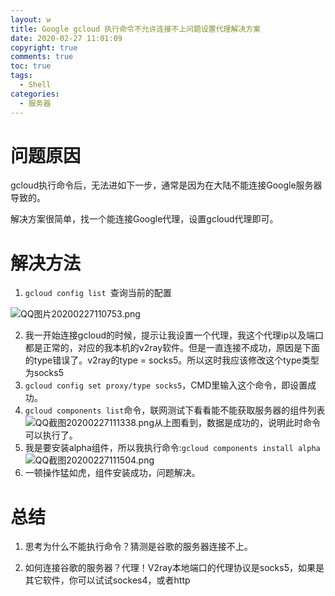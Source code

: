 ```yaml
---
layout: w
title: Google gcloud 执行命令不允许连接不上问题设置代理解决方案
date: 2020-02-27 11:01:09
copyright: true
comments: true
toc: true
tags:
  - Shell
categories:
  - 服务器
---
```


# 问题原因

gcloud执行命令后，无法进如下一步，通常是因为在大陆不能连接Google服务器导致的。

解决方案很简单，找一个能连接Google代理，设置gcloud代理即可。

# 解决方法

1. `gcloud config list `查询当前的配置

![QQ图片20200227110753.png](E:\Sources\hexo\source\img\QQ图片20200227110753.png)

2. 我一开始连接gcloud的时候，提示让我设置一个代理，我这个代理ip以及端口都是正常的，对应的我本机的v2ray软件。但是一直连接不成功，原因是下面的type错误了。v2ray的type = socks5。所以这时我应该修改这个type类型为socks5
3. `gcloud config set proxy/type socks5`，CMD里输入这个命令，即设置成功。
4. `gcloud components list`命令，联网测试下看看能不能获取服务器的组件列表![QQ截图20200227111338.png](E:\Sources\hexo\source\img\QQ截图20200227111338.png)从上图看到，数据是成功的，说明此时命令可以执行了。
5. 我是要安装alpha组件，所以我执行命令:`gcloud components install alpha` ![QQ截图20200227111504.png](E:\Sources\hexo\source\img\QQ截图20200227111504.png)
6. 一顿操作猛如虎，组件安装成功，问题解决。

# 总结

1. 思考为什么不能执行命令？猜测是谷歌的服务器连接不上。

2. 如何连接谷歌的服务器？代理！V2ray本地端口的代理协议是socks5，如果是其它软件，你可以试试sockes4，或者http

   

   